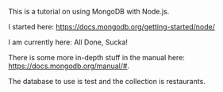 This is a tutorial on using MongoDB with Node.js.

I started here: https://docs.mongodb.org/getting-started/node/

I am currently here: All Done, Sucka!

There is some more in-depth stuff in the manual here: https://docs.mongodb.org/manual/#.

The database to use is test and the collection is restaurants.
